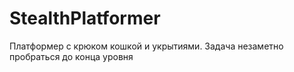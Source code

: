 # StealthPlatformer

Платформер с крюком кошкой и укрытиями. Задача незаметно пробраться до конца уровня
